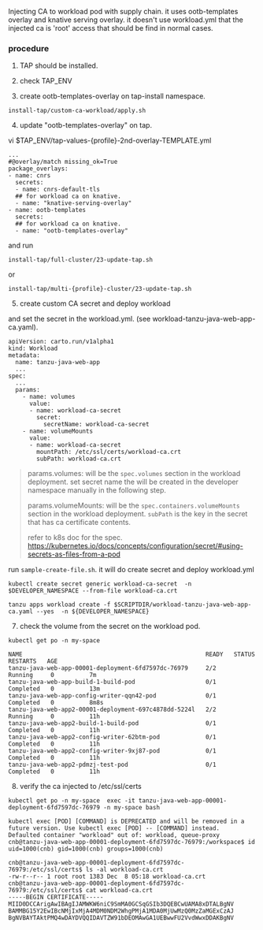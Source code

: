 
Injecting CA to workload pod with supply chain.
it uses ootb-templates overlay and knative serving overlay. it doesn't use workload.yml
that the injected ca is 'root' access that should be find in normal cases.

### procedure

1. TAP should be installed.

2. check TAP_ENV

3. create ootb-templates-overlay on tap-install namespace.

```
install-tap/custom-ca-workload/apply.sh
```

4. update "ootb-templates-overlay" on tap.

vi $TAP_ENV/tap-values-{profile}-2nd-overlay-TEMPLATE.yml
```
...
#@overlay/match missing_ok=True
package_overlays:
- name: cnrs
  secrets:
  - name: cnrs-default-tls
  ## for workload ca on knative.
  - name: "knative-serving-overlay"
- name: ootb-templates
  secrets:
  ## for workload ca on knative.
  - name: "ootb-templates-overlay"
```
and run
```
install-tap/full-cluster/23-update-tap.sh
```
or
```
install-tap/multi-{profile}-cluster/23-update-tap.sh
```

5. create custom CA secret and deploy workload



and set the secret in the workload.yml. (see workload-tanzu-java-web-app-ca.yaml).
```
apiVersion: carto.run/v1alpha1
kind: Workload
metadata:
  name: tanzu-java-web-app
  ...
spec:
  ...
  params:
    - name: volumes
      value: 
      - name: workload-ca-secret
        secret:
          secretName: workload-ca-secret 
    - name: volumeMounts
      value: 
      - name: workload-ca-secret
        mountPath: /etc/ssl/certs/workload-ca.crt
        subPath: workload-ca.crt    

```
> params.volumes: will be the `spec.volumes` section in the workload deployment. set secret name the will be created in the developer namespace manually in the following step.
> 
> params.volumeMounts: will be the `spec.containers.volumeMounts` section in the workload deployment.  `subPath` is the key in the secret that has ca certificate contents. 
> 
> refer to k8s doc for the spec. https://kubernetes.io/docs/concepts/configuration/secret/#using-secrets-as-files-from-a-pod

run `sample-create-file.sh`. it will do create secret and deploy workload.yml
```
kubectl create secret generic workload-ca-secret  -n $DEVELOPER_NAMESPACE --from-file workload-ca.crt
```
```
tanzu apps workload create -f $SCRIPTDIR/workload-tanzu-java-web-app-ca.yaml --yes  -n ${DEVELOPER_NAMESPACE}
```

7. check the volume from the secret on the workload pod.
```
kubectl get po -n my-space

NAME                                                    READY   STATUS      RESTARTS   AGE
tanzu-java-web-app-00001-deployment-6fd7597dc-76979     2/2     Running     0          7m
tanzu-java-web-app-build-1-build-pod                    0/1     Completed   0          13m
tanzu-java-web-app-config-writer-qqn42-pod              0/1     Completed   0          8m8s
tanzu-java-web-app2-00001-deployment-697c4878dd-5224l   2/2     Running     0          11h
tanzu-java-web-app2-build-1-build-pod                   0/1     Completed   0          11h
tanzu-java-web-app2-config-writer-62btm-pod             0/1     Completed   0          11h
tanzu-java-web-app2-config-writer-9xj87-pod             0/1     Completed   0          11h
tanzu-java-web-app2-pdmzj-test-pod                      0/1     Completed   0          11h
```

8. verify the ca injected to /etc/ssl/certs

```
kubectl get po -n my-space  exec -it tanzu-java-web-app-00001-deployment-6fd7597dc-76979 -n my-space bash

kubectl exec [POD] [COMMAND] is DEPRECATED and will be removed in a future version. Use kubectl exec [POD] -- [COMMAND] instead.
Defaulted container "workload" out of: workload, queue-proxy
cnb@tanzu-java-web-app-00001-deployment-6fd7597dc-76979:/workspace$ id
uid=1000(cnb) gid=1000(cnb) groups=1000(cnb)

cnb@tanzu-java-web-app-00001-deployment-6fd7597dc-76979:/etc/ssl/certs$ ls -al workload-ca.crt
-rw-r--r-- 1 root root 1383 Dec  8 05:18 workload-ca.crt
cnb@tanzu-java-web-app-00001-deployment-6fd7597dc-76979:/etc/ssl/certs$ cat workload-ca.crt
-----BEGIN CERTIFICATE-----
MIID0DCCArigAwIBAgIJAMWKW6niC9SmMA0GCSqGSIb3DQEBCwUAMA8xDTALBgNV
BAMMBG15Y2EwIBcNMjIxMjA4MDM0NDM2WhgPMjA1MDA0MjUwMzQ0MzZaMGExCzAJ
BgNVBAYTAktPMQ4wDAYDVQQIDAVTZW91bDEOMAwGA1UEBwwFU2VvdWwxDDAKBgNV
```
